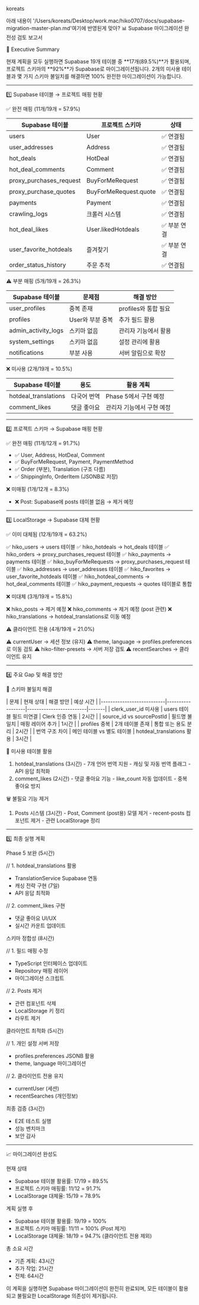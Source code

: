 koreats

아래 내용이 '/Users/koreats/Desktop/work.mac/hiko0707/docs/supabase-migration-master-plan.md'여기에 반영된게 맞아? 📊 Supabase 마이그레이션 완전성 검토 보고서

  🎯 Executive Summary

  현재 계획을 모두 실행하면 Supabase 19개 테이블 중 **17개(89.5%)**가 활용되며, 프로젝트
  스키마의 **92%**가 Supabase로 마이그레이션됩니다. 2개의 미사용 테이블과 몇 가지 스키마
  불일치를 해결하면 100% 완전한 마이그레이션이 가능합니다.

  ---
  1️⃣ Supabase 테이블 → 프로젝트 매핑 현황

  ✅ 완전 매핑 (11개/19개 = 57.9%)

  | Supabase 테이블            | 프로젝트 스키마              | 상태      |
  |-------------------------|-----------------------|---------|
  | users                   | User                  | ✅ 연결됨   |
  | user_addresses          | Address               | ✅ 연결됨   |
  | hot_deals               | HotDeal               | ✅ 연결됨   |
  | hot_deal_comments       | Comment               | ✅ 연결됨   |
  | proxy_purchases_request | BuyForMeRequest       | ✅ 연결됨   |
  | proxy_purchase_quotes   | BuyForMeRequest.quote | ✅ 연결됨   |
  | payments                | Payment               | ✅ 연결됨   |
  | crawling_logs           | 크롤러 시스템               | ✅ 연결됨   |
  | hot_deal_likes          | User.likedHotdeals    | ✅ 부분 연결 |
  | user_favorite_hotdeals  | 즐겨찾기                  | ✅ 부분 연결 |
  | order_status_history    | 주문 추적                 | ✅ 연결됨   |

  ⚠️ 부분 매핑 (5개/19개 = 26.3%)

  | Supabase 테이블        | 문제점         | 해결 방안           |
  |---------------------|-------------|-----------------|
  | user_profiles       | 중복 존재       | profiles와 통합 필요 |
  | profiles            | User와 부분 중복 | 추가 필드 활용        |
  | admin_activity_logs | 스키마 없음      | 관리자 기능에서 활용     |
  | system_settings     | 스키마 없음      | 설정 관리에 활용       |
  | notifications       | 부분 사용       | 서버 알림으로 확장      |

  ❌ 미사용 (2개/19개 = 10.5%)

  | Supabase 테이블         | 용도     | 활용 계획           |
  |----------------------|--------|-----------------|
  | hotdeal_translations | 다국어 번역 | Phase 5에서 구현 예정 |
  | comment_likes        | 댓글 좋아요 | 관리자 기능에서 구현 예정  |

  ---
  2️⃣ 프로젝트 스키마 → Supabase 매핑 현황

  ✅ 완전 매핑 (11개/12개 = 91.7%)

  - ✅ User, Address, HotDeal, Comment
  - ✅ BuyForMeRequest, Payment, PaymentMethod
  - ✅ Order (부분), Translation (구조 다름)
  - ✅ ShippingInfo, OrderItem (JSONB로 저장)

  ❌ 미매핑 (1개/12개 = 8.3%)

  - ❌ Post: Supabase에 posts 테이블 없음 → 제거 예정

  ---
  3️⃣ LocalStorage → Supabase 대체 현황

  ✅ 이미 대체됨 (12개/19개 = 63.2%)

  ✅ hiko_users → users 테이블
  ✅ hiko_hotdeals → hot_deals 테이블
  ✅ hiko_orders → proxy_purchases_request 테이블
  ✅ hiko_payments → payments 테이블
  ✅ hiko_buyForMeRequests → proxy_purchases_request 테이블
  ✅ hiko_addresses → user_addresses 테이블
  ✅ hiko_favorites → user_favorite_hotdeals 테이블
  ✅ hiko_hotdeal_comments → hot_deal_comments 테이블
  ✅ hiko_payment_requests → quotes 테이블로 통합

  ❌ 미대체 (3개/19개 = 15.8%)

  ❌ hiko_posts → 제거 예정
  ❌ hiko_comments → 제거 예정 (post 관련)
  ❌ hiko_translations → hotdeal_translations로 이동 예정

  ⚠️ 클라이언트 전용 (4개/19개 = 21.0%)

  ⚠️ currentUser → 세션 정보 (유지)
  ⚠️ theme, language → profiles.preferences로 이동 검토
  ⚠️ hiko-filter-presets → 서버 저장 검토
  ⚠️ recentSearches → 클라이언트 유지

  ---
  4️⃣ 주요 Gap 및 해결 방안

  🔧 스키마 불일치 해결

  | 문제                        | 현재 상태            | 해결 방안                   |
  예상 시간 |
  |---------------------------|------------------|-------------------------|-------|
  | clerk_user_id 미사용         | users 테이블 필드 미연결 | Clerk 인증 연동
   | 2시간   |
  | source_id vs sourcePostId | 필드명 불일치          | 매핑 레이어 추가               |
   1시간   |
  | profiles 중복               | 2개 테이블 존재        | 통합 또는 용도 분리
    | 2시간   |
  | 번역 구조 차이                  | 메인 테이블 vs 별도 테이블 | hotdeal_translations
  활용 | 3시간   |

  🎯 미사용 테이블 활용

  1. hotdeal_translations (3시간)
    - 7개 언어 번역 지원
    - 캐싱 및 자동 번역 플래그
    - API 응답 최적화
  2. comment_likes (2시간)
    - 댓글 좋아요 기능
    - like_count 자동 업데이트
    - 중복 좋아요 방지

  🗑️ 불필요 기능 제거

  1. Posts 시스템 (3시간)
    - Post, Comment (post용) 모델 제거
    - recent-posts 컴포넌트 제거
    - 관련 LocalStorage 정리

  ---
  5️⃣ 최종 실행 계획

  Phase 5 보완 (5시간)

  // 1. hotdeal_translations 활용
  - TranslationService Supabase 연동
  - 캐싱 전략 구현 (7일)
  - API 응답 최적화

  // 2. comment_likes 구현  
  - 댓글 좋아요 UI/UX
  - 실시간 카운트 업데이트

  스키마 정합성 (8시간)

  // 1. 필드 매핑 수정
  - TypeScript 인터페이스 업데이트
  - Repository 매핑 레이어
  - 마이그레이션 스크립트

  // 2. Posts 제거
  - 관련 컴포넌트 삭제
  - LocalStorage 키 정리
  - 라우트 제거

  클라이언트 최적화 (5시간)

  // 1. 개인 설정 서버 저장
  - profiles.preferences JSONB 활용
  - theme, language 마이그레이션

  // 2. 클라이언트 전용 유지
  - currentUser (세션)
  - recentSearches (개인정보)

  최종 검증 (3시간)

  - E2E 테스트 실행
  - 성능 벤치마크
  - 보안 감사

  ---
  📈 마이그레이션 완성도

  현재 상태

  - Supabase 테이블 활용률: 17/19 = 89.5%
  - 프로젝트 스키마 매핑률: 11/12 = 91.7%
  - LocalStorage 대체율: 15/19 = 78.9%

  계획 실행 후

  - Supabase 테이블 활용률: 19/19 = 100%
  - 프로젝트 스키마 매핑률: 11/11 = 100% (Post 제거)
  - LocalStorage 대체율: 18/19 = 94.7% (클라이언트 전용 제외)

  총 소요 시간

  - 기존 계획: 43시간
  - 추가 작업: 21시간
  - 전체: 64시간

  이 계획을 실행하면 Supabase 마이그레이션이 완전히 완료되며, 모든 테이블이 활용되고
  불필요한 LocalStorage 의존성이 제거됩니다.
